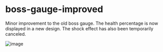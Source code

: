 # boss-gauge-improved
Minor improvement to the old boss gauge. The health percentage is now displayed in a new design. The shock effect has also been temporarily canceled.

![image](https://github.com/user-attachments/assets/1906ffab-be92-4296-8f5b-83dd43329acc)
